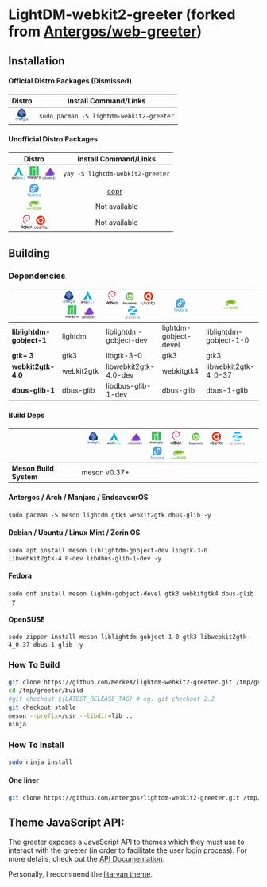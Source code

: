 # LightDM-webkit2-greeter (forked from [Antergos/web-greeter](https://github.com/antergos/web-greeter/))


## Installation

#### Official Distro Packages (Dismissed)
|Distro|Install Command/Links|
|:---:|:---:|
|![antergos][antergos]|`sudo pacman -S lightdm-webkit2-greeter`|

#### Unofficial Distro Packages
|Distro|Install Command/Links|
|:---:|:---:|
|![arch][arch] ![manjaro][manjaro] ![endeavour][endeavour]|`yay -S lightdm-webkit2-greeter`|
|![fedora][fedora] |[copr](https://copr.fedorainfracloud.org/coprs/antergos/lightdm-webkit2-greeter/) &nbsp;|
|![openSUSE][openSUSE]| Not available|
|![Debian][debian] ![ubuntu][ubuntu]| Not available|

## Building

### Dependencies
|                       | ![antergos][antergos] &nbsp; ![arch][arch] &nbsp; ![manjaro][manjaro] &nbsp;![endeavour][endeavour] | ![debian][debian] &nbsp; ![mint][mint] &nbsp; ![ubuntu][ubuntu] &nbsp; ![zorin][zorin] | ![fedora][fedora]     | ![opensuse][opensuse]  | 
|-----------------------|--------------------------------------------------|--------------------------------------------------|-----------------------|------------------------|
|**liblightdm-gobject-1** |lightdm                                         |liblightdm-gobject-dev                            | lightdm-gobject-devel | liblightdm-gobject-1-0 |
|**gtk+ 3**               |gtk3                                            |libgtk-3-0                                        | gtk3                  | gtk3                   |
|**webkit2gtk-4.0**       |webkit2gtk                                      |libwebkit2gtk-4.0-dev                             | webkitgtk4            | libwebkit2gtk-4_0-37   |
|**dbus-glib-1**          |dbus-glib                                       |libdbus-glib-1-dev                                | dbus-glib             | dbus-1-glib            |

#### Build Deps
|                   | ![antergos][antergos] &nbsp;&nbsp; ![arch][arch] &nbsp;&nbsp; ![endeavour] &nbsp;&nbsp; ![manjaro] &nbsp;&nbsp; ![debian][debian] &nbsp;&nbsp; ![mint] &nbsp;&nbsp; ![ubuntu][ubuntu] &nbsp;&nbsp; ![zorin] &nbsp;&nbsp; ![fedora][fedora] &nbsp;&nbsp; ![opensuse][opensuse] |
|-------------------|--------------------------------------------------|
|**Meson Build System**|meson v0.37+|

#### Antergos / Arch / Manjaro / EndeavourOS
    sudo pacman -S meson lightdm gtk3 webkit2gtk dbus-glib -y

#### Debian / Ubuntu / Linux Mint / Zorin OS
    sudo apt install meson liblightdm-gobject-dev libgtk-3-0 libwebkit2gtk-4 0-dev libdbus-glib-1-dev -y

#### Fedora
    sudo dnf install meson lighdm-gobject-devel gtk3 webkitgtk4 dbus-glib -y

#### OpenSUSE
    sudo zipper install meson liblightdm-gobject-1-0 gtk3 libwebkit2gtk-4_0-37 dbus-1-glib -y


### How To Build
```sh
git clone https://github.com/MerkeX/lightdm-webkit2-greeter.git /tmp/greeter
cd /tmp/greeter/build
#git checkout ${LATEST_RELEASE_TAG} # eg. git checkout 2.2
git checkout stable
meson --prefix=/usr --libdir=lib ..
ninja
```

### How To Install
```sh
sudo ninja install
```

#### One liner
```sh
git clone https://github.com/Antergos/lightdm-webkit2-greeter.git /tmp/reeter && cd /tmp/greeter/build && git checkout stable && meson --prefix=/usr --libdir=lib .. && ninja && sudo ninja install
```

## Theme JavaScript API:
The greeter exposes a JavaScript API to themes which they must use to interact with the greeter (in order to facilitate the user login process). For more details, check out the [API Documentation](https://doclets.io/Antergos/lightdm-webkit2-greeter/stable). 

Personally, I recommend the [litarvan theme](https://github.com/Litarvan/lightdm-webkit-theme-litarvan).



[antergos]: /.distro_logo/antergos.png "antergos"
[arch]: /.distro_logo/arch.png "arch"
[debian]: /.distro_logo/debian.png "debian"
[endeavour]: /.distro_logo/endeavour.png "endeavour"
[fedora]: /.distro_logo/fedora.png "fedora"
[manjaro]: /.distro_logo/manjaro.png "manjaro"
[mint]: /.distro_logo/mint.png "mint"
[openSUSE]: /.distro_logo/opensuse.png "openSUSE"
[ubuntu]: /.distro_logo/ubuntu.png "ubuntu"
[zorin]: /.distro_logo/zorin.png "zorin"

[release]: https://img.shields.io/github/release/Antergos/web-greeter.svg?style=flat-square "Latest Release"
[codacy]: https://img.shields.io/codacy/grade/43c95c8c0e3749b8afa3bfd2b6edf541.svg?style=flat-square "Codacy Grade"
[circleci]: https://img.shields.io/circleci/project/Antergos/web-greeter/master.svg?style=flat-square "CI Status"
[api]: https://img.shields.io/badge/API--Docs-ready-brightgreen.svg?style=flat-square "Theme API Docs"
[aur]: https://img.shields.io/aur/votes/lightdm-webkit2-greeter.svg?maxAge=604800&style=flat-square "AUR Votes"

[whither]: https://github.com/Antergos/whither "Whither"
